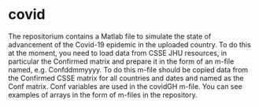 # covid
The repositorium contains a Matlab file to simulate the state of advancement of the Covid-19 epidemic in the uploaded country. To do this at the moment, you need to load data from CSSE JHU resources, in particular the Confirmed matrix and prepare it in the form of an m-file named, e.g. Confddmmyyyy. To do this m-file should be copied data from the Confirmed CSSE matrix for all countries and dates and named as the Conf matrix.
Conf variables are used in the covidGH m-file.
You can see examples of arrays in the form of m-files in the repository.
